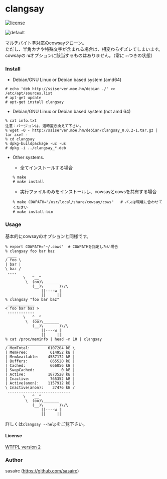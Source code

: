 clangsay
=======
[![license](https://img.shields.io/badge/License-WTFPL2-blue.svg?style=flat)](http://www.wtfpl.net/txt/copying/)	

![default](http://41.media.tumblr.com/d93abecb6fe04a8f6d1c38deba2e963a/tumblr_njt1q0EsZJ1u2jamko1_1280.png)

マルチバイト準対応のcowsayクローン。  
ただし、半角カナや特殊文字が含まれる場合は、相変わらずズレてしまいます。	
cowsayの`-W`オプションに該当するものはありません。（常に`-n`つきの状態）	

### Install
* Debian/GNU Linux or Debian based system.(amd64)
```shellsession
# echo 'deb http://ssiserver.moe.hm/debian ./' >> /etc/apt/sources.list	
# apt-get update	
# apt-get install clangsay
```

* Debian/GNU Linux or Debian based system.(not amd 64)
```shellsession
% cat info.txt
注意：バージョンは、適時置き換えて下さい。
% wget -O - http://ssiserver.moe.hm/debian/clangsay_0.0.2-1.tar.gz | tar zxvf -
% cd clangsay
% dpkg-buildpackage -uc -us
# dpkg -i ../clangsay_*.deb
```

* Other systems.
	* 全てインストールする場合
	```shellsession
	% make
	# make install
	```

	* 実行ファイルのみをインストールし、cowsayとcowsを共有する場合
	```shellsession
	% make COWPATH="/usr/local/share/cowsay/cows"	# パスは環境に合わせてください	
	# make install-bin
	```

### Usage
基本的にcowsayのオプションと同様です。
```shellsession
% export COWPATH="~/.cows"	# COWPATHを指定したい場合
% clangsay foo bar baz
 ____
/ foo \
| bar |
\ baz /
 ----
        \   ^__^
         \  (oo)\_______
            (__)\       )\/\
                ||----w |
                ||     ||
% clangsay "foo bar baz"
 ____________
< foo bar baz >
 ------------
        \   ^__^
         \  (oo)\_______
            (__)\       )\/\
                ||----w |
                ||     ||
% cat /proc/meminfo | head -n 10 | clangsay
 ____________________________
/ MemTotal:        6107204 kB \
| MemFree:          614952 kB |
| MemAvailable:    4587172 kB |
| Buffers:          865520 kB |
| Cached:           666056 kB |
| SwapCached:            0 kB |
| Active:          1873528 kB |
| Inactive:         765352 kB |
| Active(anon):    1157912 kB |
\ Inactive(anon):    37476 kB /
 ----------------------------
        \   ^__^
         \  (oo)\_______
            (__)\       )\/\
                ||----w |
                ||     ||
```
詳しくは`clangsay --help`をご覧下さい。

#### License
[WTFPL version 2](http://www.wtfpl.net/txt/copying/)

### Author
sasairc (https://github.com/sasairc)
